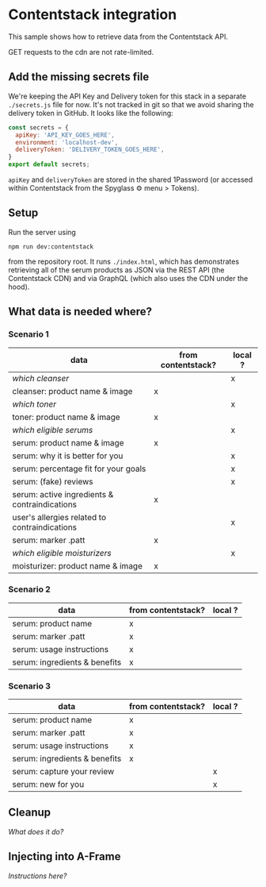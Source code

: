 # Contentstack integration

This sample shows how to retrieve data from the Contentstack API. 

GET requests to the cdn are not rate-limited.

## Add the missing secrets file

We're keeping the API Key and Delivery token for this stack in a separate `./secrets.js` file for now. It's not tracked in git so that we avoid sharing the delivery token in GitHub. It looks like the following: 

```js
const secrets = {
  apiKey: 'API_KEY_GOES_HERE',
  environment: 'localhost-dev',
  deliveryToken: 'DELIVERY_TOKEN_GOES_HERE',
}
export default secrets;
```

`apiKey` and `deliveryToken` are stored in the shared 1Password (or accessed within Contentstack from the Spyglass ⚙️ menu > Tokens).

## Setup

Run the server using 
```
npm run dev:contentstack
```
from the repository root. It runs `./index.html`, which has demonstrates retrieving all of the serum products as JSON via the REST API (the Contentstack CDN) and via GraphQL (which also uses the CDN under the hood).

## What data is needed where?

### Scenario 1

| data | from contentstack? | local ? |
|------|--------------------|---------|
| _which cleanser_ |   | x |
| cleanser: product name & image | x |   |
| _which toner_ |   | x |
| toner: product name & image | x |   |
| _which eligible serums_ |   | x |
| serum: product name & image | x |   |
| serum: why it is better for you |   | x |
| serum: percentage fit for your goals |   | x |
| serum: (fake) reviews |   | x |
| serum: active ingredients & contraindications | x |   |
| user's allergies related to contraindications |   | x |
| serum: marker .patt | x |   |
| _which eligible moisturizers_ |   | x |
| moisturizer: product name & image | x |   |

### Scenario 2

| data | from contentstack? | local ? |
|------|--------------------|---------|
| serum: product name | x |   |
| serum: marker .patt | x |   |
| serum: usage instructions | x |   |
| serum: ingredients & benefits | x |   |

### Scenario 3

| data | from contentstack? | local ? |
|------|--------------------|---------|
| serum: product name | x |   |
| serum: marker .patt | x |   |
| serum: usage instructions | x |   |
| serum: ingredients & benefits | x |   |
| serum: capture your review |   | x |
| serum: new for you |   | x |

## Cleanup

_What does it do?_

## Injecting into A-Frame

_Instructions here?_